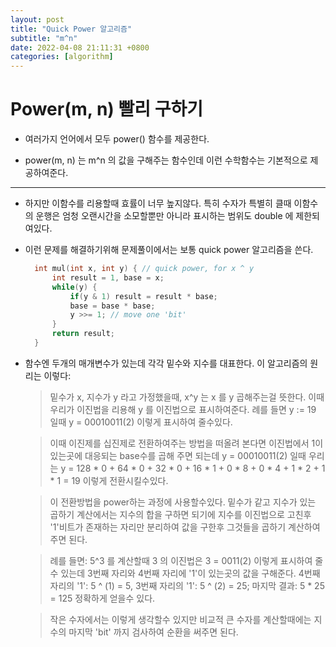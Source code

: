```yaml
---
layout: post
title: "Quick Power 알고리즘"
subtitle: "m^n"
date: 2022-04-08 21:11:31 +0800
categories: [algorithm]
---
```


# Power(m, n) 빨리 구하기

* 여러가지 언어에서 모두 power() 함수를 제공한다.

* power(m, n) 는 m^n 의 값을 구해주는 함수인데 이런 수학함수는 기본적으로 제공하여준다.

***

* 하지만 이함수를 리용할때 효률이 너무 높지않다. 특히 수자가 특별히 클때 이함수의 운행은 엄청 오랜시간을 소모할뿐만 아니라 표시하는 범위도 double 에 제한되여있다.

* 이런 문제를 해결하기위해 문제풀이에서는 보통 quick power 알고리즘을 쓴다.
  
  > 
  ```cpp
    int mul(int x, int y) { // quick power, for x ^ y
        int result = 1, base = x;
        while(y) {
            if(y & 1) result = result * base;
            base = base * base;
            y >>= 1; // move one 'bit'
        }
        return result;
    }
    ```
* 함수엔 두개의 매개변수가 있는데 각각 밑수와 지수를 대표한다. 이 알고리즘의 원리는 이렇다:

    >밑수가 x, 지수가 y 라고 가정했을때, x^y 는 x 를 y 곱해주는걸 뜻한다. 이때 우리가 이진법을 리용해 y 를 이진법으로 표시하여준다. 례를 들면 y := 19 일때 y = 00010011(2) 이렇게 표시하여 줄수있다.
    
    >이때 이진제를 십진제로 전환하여주는 방법을 떠올려 본다면 이진법에서 1이 있는곳에 대응되는 base수를 곱해 주면 되는데 y = 00010011(2) 일때 우리는 y = 128 * 0 + 64 * 0 + 32 * 0 + 16 * 1 + 0 * 8 + 0 * 4 + 1 * 2 + 1 * 1 = 19 이렇게 전환시킬수있다.

    >이 전환방법을 power하는 과정에 사용할수있다. 밑수가 같고 지수가 있는 곱하기 계산에서는 지수의 합을 구하면 되기에 지수를 이진법으로 고친후 '1'비트가 존재하는 자리만 분리하여 값을 구한후 그것들을 곱하기 계산하여주면 된다.

    >례를 들면: 5^3 를 계산할때 3 의 이진법은 3 = 0011(2) 이렇게 표시하여 줄수 있는데 3번째 자리와 4번째 자리에 '1'이 있는곳의 값을 구해준다. 4번째 자리의 '1': 5 ^ (1) = 5, 3번째 자리의 '1': 5 ^ (2) = 25; 마지막 결과: 5 * 25 = 125 정확하게 얻을수 있다.

    >작은 수자에서는 이렇게 생각할수 있지만 비교적 큰 수자를 계산할때에는 지수의 마지막 'bit' 까지 검사하여 순환을 써주면 된다.